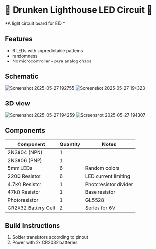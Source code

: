 # 🚨 Drunken Lighthouse LED Circuit 🚨
*A light circuit board for EID *


## Features
- 6 LEDs with unpredictable patterns
- randomness
- No microcontroller - pure analog chaos

## Schematic

![Screenshot 2025-05-27 192755](https://github.com/user-attachments/assets/005008fe-2489-4f21-a54b-5f7543081820)
![Screenshot 2025-05-27 194323](https://github.com/user-attachments/assets/91e97a83-7a86-4e4f-bfde-9d0d342bfc82)





## 3D view

![Screenshot 2025-05-27 194259](https://github.com/user-attachments/assets/f2af5ce9-8a16-4a8e-95d1-b0e1c6f608f6)
![Screenshot 2025-05-27 194307](https://github.com/user-attachments/assets/6142766a-c21b-40ff-b3d7-e64cf7aef05f)


## Components
| Component          | Quantity | Notes                          |
|--------------------|----------|--------------------------------|
| 2N3904 (NPN)      | 1        |                                 |
| 2N3906 (PNP)      | 1        |                                 |
| 5mm LEDs          | 6        | Random colors                   | 
| 220Ω Resistor     | 6        | LED current limiting            |
| 4.7kΩ Resistor    | 1        | Photoresistor divider           |
| 47kΩ Resistor     | 1        | Base resistor                   |
| Photoresistor     | 1        | GL5528                          |
| CR2032 Battery Cell   | 2    | Series for 6V                   |

## Build Instructions
1. Solder transistors according to pinout
2. Power with 2x CR2032 batteries
